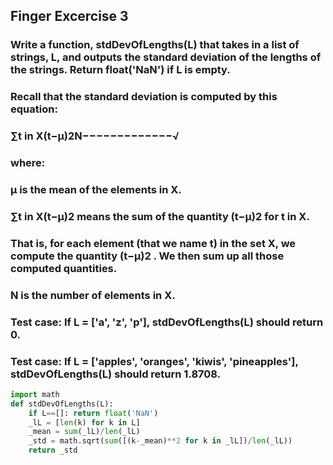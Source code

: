 ## Finger Excercise 3
### Write a function, stdDevOfLengths(L) that takes in a list of strings, L, and outputs the standard deviation of the lengths of the strings. Return float('NaN') if L is empty.

### Recall that the standard deviation is computed by this equation:

###  ∑t in X(t−μ)2N−−−−−−−−−−−−−√ 
### where:

### μ  is the mean of the elements in X.

### ∑t in X(t−μ)2  means the sum of the quantity  (t−μ)2  for t in X.

### That is, for each element (that we name t) in the set X, we compute the quantity  (t−μ)2 . We then sum up all those computed quantities.

### N is the number of elements in X.

### Test case: If L = ['a', 'z', 'p'], stdDevOfLengths(L) should return 0.

### Test case: If L = ['apples', 'oranges', 'kiwis', 'pineapples'], stdDevOfLengths(L) should return 1.8708.

```py
import math
def stdDevOfLengths(L):
    if L==[]: return float('NaN')
    _lL = [len(k) for k in L]
    _mean = sum(_lL)/len(_lL)
    _std = math.sqrt(sum([(k-_mean)**2 for k in _lL])/len(_lL))
    return _std
```